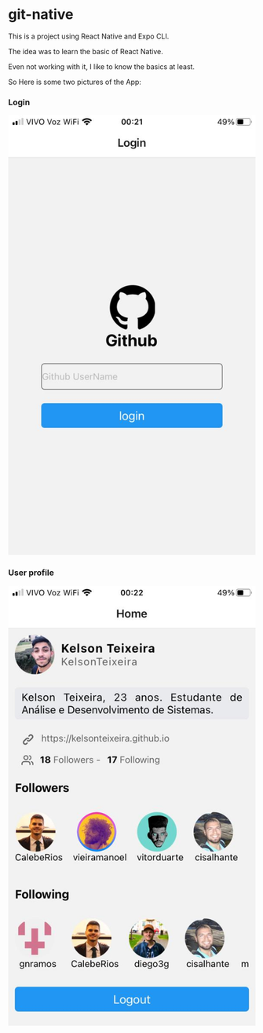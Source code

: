 # git-native

This is a project using React Native and Expo CLI.

The idea was to learn the basic of React Native.

Even not working with it, I like to know the basics at least.

So Here is some two pictures of the App:

### Login

![Login](https://github.com/KelsonTeixeira/git-native/blob/master/login.jpeg)


### User profile

![User profile](https://github.com/KelsonTeixeira/git-native/blob/master/user.jpeg)
